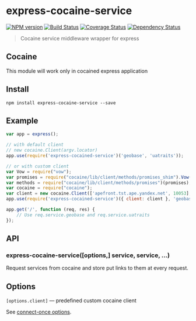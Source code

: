 # express-cocaine-service 
[![NPM version][npm-image]][npm-url] [![Build Status][travis-image]][travis-url] [![Coverage Status][coveralls-image]][coveralls-url] [![Dependency Status][depstat-image]][depstat-url]
> Cocaine service middleware wrapper for express

## Cocaine

This module will work only in cocained express application

## Install

`npm install express-cocaine-service --save`

## Example

```js
var app = express();

// with default client
// new cocaine.Client(argv.locator)
app.use(require('express-cocained-service')('geobase', 'uatraits'));

// or with custom client
var Vow = require("vow");
var promises = require("cocaine/lib/client/methods/promises_shim").Vow(Vow);
var methods = require("cocaine/lib/client/methods/promises")(promises);
var cocaine = require("cocaine");
var client = new cocaine.Client(['apefront.tst.ape.yandex.net', 10053], methods)
app.use(require('express-cocained-service')({ client: client }, 'geobase', 'uatraits'));

app.get('/', function (req, res) {
	// Use req.service.geobase and req.service.uatraits
});
```

## API

### express-cocaine-service([options,] service, service, ...)

Request services from cocaine and store put links to them at every request.

## Options

```[options.client]``` — predefined custom cocaine client

See [connect-once options](https://github.com/floatdrop/connect-once).

[npm-url]: https://npmjs.org/package/express-cocaine-service

[npm-url]: https://npmjs.org/package/express-cocaine-service
[npm-image]: https://badge.fury.io/js/express-cocaine-service.png

[travis-url]: http://travis-ci.org/floatdrop/express-cocaine-service
[travis-image]: https://travis-ci.org/floatdrop/express-cocaine-service.png?branch=master

[coveralls-url]: https://coveralls.io/r/floatdrop/express-cocaine-service
[coveralls-image]: https://coveralls.io/repos/floatdrop/express-cocaine-service/badge.png

[depstat-url]: https://david-dm.org/floatdrop/express-cocaine-service
[depstat-image]: https://david-dm.org/floatdrop/express-cocaine-service.png?theme=shields.io
